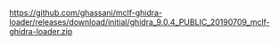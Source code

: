 https://github.com/ghassani/mclf-ghidra-loader/releases/download/initial/ghidra_9.0.4_PUBLIC_20190709_mclf-ghidra-loader.zip
